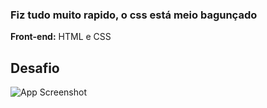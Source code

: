 
### Fiz tudo muito rapido, o css está meio bagunçado


**Front-end:** HTML e CSS




## Desafio

![App Screenshot](https://github.com/WesleyDevop/bora-codar-rocketseat/blob/main/assets/layout.png?raw=true)

